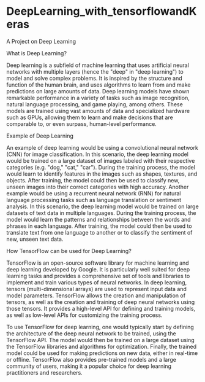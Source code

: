 # DeepLearning_with_tensorflowandKeras
A Project on Deep Learning

What is Deep Learning?

Deep learning is a subfield of machine learning that uses artificial neural networks with multiple layers (hence the "deep" in "deep learning") to model and solve complex problems. It is inspired by the structure and function of the human brain, and uses algorithms to learn from and make predictions on large amounts of data. Deep learning models have shown remarkable performance in a variety of tasks such as image recognition, natural language processing, and game playing, among others. These models are trained using vast amounts of data and specialized hardware such as GPUs, allowing them to learn and make decisions that are comparable to, or even surpass, human-level performance.

Example of Deep Learning

An example of deep learning would be using a convolutional neural network (CNN) for image classification. In this scenario, the deep learning model would be trained on a large dataset of images labeled with their respective categories (e.g. "dog," "cat," "car"). During the training process, the model would learn to identify features in the images such as shapes, textures, and objects. After training, the model could then be used to classify new, unseen images into their correct categories with high accuracy.
Another example would be using a recurrent neural network (RNN) for natural language processing tasks such as language translation or sentiment analysis. In this scenario, the deep learning model would be trained on large datasets of text data in multiple languages. During the training process, the model would learn the patterns and relationships between the words and phrases in each language. After training, the model could then be used to translate text from one language to another or to classify the sentiment of new, unseen text data.

How TensorFlow can be used for Deep Learning?

TensorFlow is an open-source software library for machine learning and deep learning developed by Google. It is particularly well suited for deep learning tasks and provides a comprehensive set of tools and libraries to implement and train various types of neural networks.
In deep learning, tensors (multi-dimensional arrays) are used to represent input data and model parameters. TensorFlow allows the creation and manipulation of tensors, as well as the creation and training of deep neural networks using those tensors. It provides a high-level API for defining and training models, as well as low-level APIs for customizing the training process.

To use TensorFlow for deep learning, one would typically start by defining the architecture of the deep neural network to be trained, using the TensorFlow API. The model would then be trained on a large dataset using the TensorFlow libraries and algorithms for optimization. Finally, the trained model could be used for making predictions on new data, either in real-time or offline.
TensorFlow also provides pre-trained models and a large community of users, making it a popular choice for deep learning practitioners and researchers.

